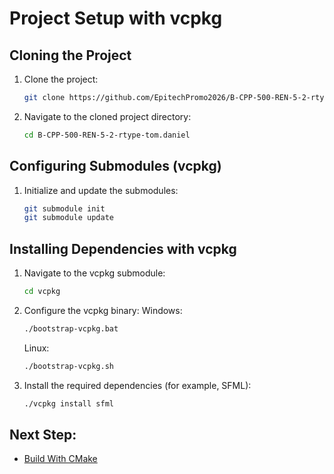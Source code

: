 # Project Setup with vcpkg

## Cloning the Project

1. Clone the project:
   ```bash
   git clone https://github.com/EpitechPromo2026/B-CPP-500-REN-5-2-rtype-tom.daniel
   ```
2. Navigate to the cloned project directory:
   ```bash
   cd B-CPP-500-REN-5-2-rtype-tom.daniel
   ```

## Configuring Submodules (vcpkg)

1. Initialize and update the submodules:
   ```bash
   git submodule init
   git submodule update
   ```

## Installing Dependencies with vcpkg

1. Navigate to the vcpkg submodule:
   ```bash
   cd vcpkg
   ```
2. Configure the vcpkg binary:
   Windows:
   ```bash
   ./bootstrap-vcpkg.bat
   ```
   Linux:
   ```bash
   ./bootstrap-vcpkg.sh
   ```
3. Install the required dependencies (for example, SFML):
   ```bash
   ./vcpkg install sfml
   ```
## Next Step:
- [Build With CMake](BuildWithCMake.md)
